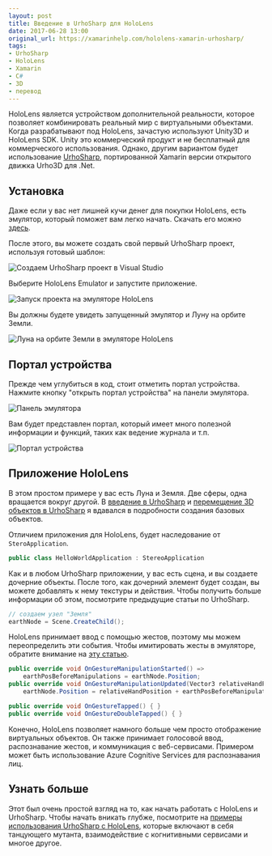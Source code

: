 ```yaml
---
layout: post
title: Введение в UrhoSharp для HoloLens
date: 2017-06-28 13:00
original_url: https://xamarinhelp.com/hololens-xamarin-urhosharp/
tags:
- UrhoSharp
- HoloLens
- Xamarin
- C#
- 3D
- перевод
---
```


HoloLens является устройством дополнительной реальности, которое позволяет комбинировать реальный мир с виртуальными объектами. Когда разрабатывают под HoloLens, зачастую используют Unity3D и HoloLens SDK. Unity это коммерческий продукт и не бесплатный для коммерческого использования. Однако, другим вариантом будет использование [UrhoSharp](https://github.com/xamarin/urho), портированной Xamarin версии открытого движка Urho3D для .Net.

## Установка

Даже если у вас нет лишней кучи денег для покупки HoloLens, есть эмулятор, который поможет вам легко начать. Скачать его можно [здесь](https://developer.microsoft.com/en-us/windows/mixed-reality/install_the_tools).

После этого, вы можете создать свой первый UrhoSharp проект, используя готовый шаблон:

![Создаем UrhoSharp проект в Visual Studio](https://xamarinhelp.com/wp-content/uploads/2017/05/HoloLensUrhoProjectCreate.png)

Выберите HoloLens Emulator и запустите приложение.

![Запуск проекта на эмуляторе HoloLens](https://xamarinhelp.com/wp-content/uploads/2017/05/HoloLensEmulator.png)

Вы должны будете увидеть запущенный эмулятор и Луну на орбите Земли.

![Луна на орбите Земли в эмуляторе HoloLens](https://xamarinhelp.com/wp-content/uploads/2017/05/HoloLensEmulatorRunning.png)

## Портал устройства

Прежде чем углубиться в код, стоит отметить портал устройства. Нажмите кнопку "открыть портал устройства" на панели эмулятора.

![Панель эмулятора](https://xamarinhelp.com/wp-content/uploads/2017/05/DevicePortal-1.png)

Вам будет представлен портал, который имеет много полезной информации и функций, таких как ведение журнала и т.п.

![Портал устройства](https://xamarinhelp.com/wp-content/uploads/2017/05/DevicePortalSite.png)

## Приложение HoloLens

В этом простом примере у вас есть Луна и Земля. Две сферы, одна вращается вокруг другой. В [введение в UrhoSharp](https://xamarinhelp.com/introduction-urhosharp-xamarin-forms/) и [перемещение 3D объектов в UrhoSharp](https://xamarinhelp.com/urhosharp-3d-moving-object/) я вдавался в подробности создания базовых объектов.

Отличием приложения для HoloLens, будет наследование от `SteroApplication`.

```csharp
public class HelloWorldApplication : StereoApplication
```

Как и в любом UrhoSharp приложении, у вас есть сцена, и вы создаете дочерние объекты. После того, как дочерний элемент будет создан, вы можете добавлять к нему текстуры и действия. Чтобы получить больше информации об этом, посмотрите предыдущие статьи по UrhoSharp.

```csharp
// создаем узел "Земля"
earthNode = Scene.CreateChild();
```

HoloLens принимает ввод с помощью жестов, поэтому мы можем переопределить эти события. Чтобы имитировать жесты в эмуляторе, обратите внимание на [эту статью](https://developer.microsoft.com/en-us/windows/mixed-reality/using_the_hololens_emulator).

```csharp
public override void OnGestureManipulationStarted() =>
	earthPosBeforeManipulations = earthNode.Position;
public override void OnGestureManipulationUpdated(Vector3 relativeHandPosition) =>
	earthNode.Position = relativeHandPosition + earthPosBeforeManipulations;

public override void OnGestureTapped() { }
public override void OnGestureDoubleTapped() { }
```

Конечно, HoloLens позволяет намного больше чем просто отображение виртуальных объектов. Он также принимает голосовой ввод, распознавание жестов, и коммуникация с веб-сервисами. Примером может быть использование Azure Cognitive Services для распознавания лиц.

## Узнать больше

Этот был очень простой взгляд на то, как начать работать с HoloLens и UrhoSharp. Чтобы начать вникать глубже, посмотрите на [примеры использования UrhoSharp с HoloLens](https://github.com/xamarin/urho-samples/tree/master/HoloLens), которые включают в себя танцующего мутанта, взаимодействие с когнитивными сервисами и многое другое.

